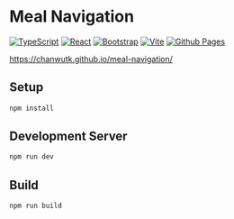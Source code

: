 # Meal Navigation
[![TypeScript](https://img.shields.io/badge/typescript-%23007ACC.svg?style=for-the-badge&logo=typescript&logoColor=white)](https://www.typescriptlang.org/)
[![React](https://img.shields.io/badge/react-%2320232a.svg?style=for-the-badge&logo=react&logoColor=%2361DAFB)](https://react.dev/)
[![Bootstrap](https://img.shields.io/badge/bootstrap-%23563D7C.svg?style=for-the-badge&logo=bootstrap&logoColor=white)](https://react-bootstrap.github.io/)
[![Vite](https://img.shields.io/badge/vite-%23646CFF.svg?style=for-the-badge&logo=vite&logoColor=white)](https://vitejs.dev/)
[![Github Pages](https://img.shields.io/badge/github%20pages-121013?style=for-the-badge&logo=github&logoColor=white)](https://chanwutk.github.io/meal-navigation/)

https://chanwutk.github.io/meal-navigation/

## Setup

```bash
npm install
```

## Development Server
```bash
npm run dev
```

## Build
```bash
npm run build
```
